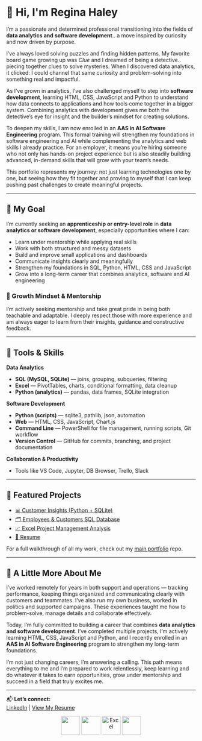 # 👋 Hi, I'm Regina Haley

I’m a passionate and determined professional transitioning into the fields of **data analytics and software development**.. a move inspired by curiosity and now driven by purpose.  

I’ve always loved solving puzzles and finding hidden patterns. My favorite board game growing up was *Clue* and I dreamed of being a detective.. piecing together clues to solve mysteries. When I discovered data analytics, it clicked: I could channel that same curiosity and problem-solving into something real and impactful.  

As I’ve grown in analytics, I’ve also challenged myself to step into **software development**, learning HTML, CSS, JavaScript and Python to understand how data connects to applications and how tools come together in a bigger system. Combining analytics with development gives me both the detective’s eye for insight and the builder’s mindset for creating solutions.  

To deepen my skills, I am now enrolled in an **AAS in AI Software Engineering** program. This formal training will strengthen my foundations in software engineering and AI while complementing the analytics and web skills I already practice. For an employer, it means you’re hiring someone who not only has hands-on project experience but is also steadily building advanced, in-demand skills that will grow with your team’s needs.  

This portfolio represents my journey: not just learning technologies one by one, but seeing how they fit together and proving to myself that I can keep pushing past challenges to create meaningful projects.  


---

## 🎯 My Goal

I’m currently seeking an **apprenticeship or entry-level role** in **data analytics or software development**, especially opportunities where I can:

- Learn under mentorship while applying real skills  
- Work with both structured and messy datasets  
- Build and improve small applications and dashboards  
- Communicate insights clearly and meaningfully  
- Strengthen my foundations in SQL, Python, HTML, CSS and JavaScript  
- Grow into a long-term career that combines analytics, software and AI engineering  


### 🌱 Growth Mindset & Mentorship
I’m actively seeking mentorship and take great pride in being both teachable and adaptable. I deeply respect those with more experience and am always eager to learn from their insights, guidance and constructive feedback.

---

## 🧰 Tools & Skills

**Data Analytics**
- **SQL (MySQL, SQLite)** — joins, grouping, subqueries, filtering
- **Excel** — PivotTables, charts, conditional formatting, data cleanup
- **Python (analytics)** — pandas, data frames, SQLite integration

**Software Development**
- **Python (scripts)** — sqlite3, pathlib, json, automation
- **Web** — HTML, CSS, JavaScript, Chart.js
- **Command Line** — PowerShell for file management, running scripts, Git workflow
- **Version Control** — GitHub for commits, branching, and project documentation

**Collaboration & Productivity**
- Tools like VS Code, Jupyter, DB Browser, Trello, Slack

---

## 📂 Featured Projects

- [📊 Customer Insights (Python + SQLite)](https://github.com/ReginaHaley/Jupyter-customer-data)  
- [🗂️ Employees & Customers SQL Database](https://github.com/ReginaHaley/SQLdatabase)  
- [📈 Excel Project Management Analysis](https://github.com/ReginaHaley/excel-project-management-analysis)  
- [💼 Resume](https://github.com/ReginaHaley/resume)

For a full walkthrough of all my work, check out my [main portfolio](https://github.com/ReginaHaley/data-portfolio) repo.

---

## 💬 A Little More About Me
I’ve worked remotely for years in both support and operations — tracking performance, keeping things organized and communicating clearly with customers and teammates. I’ve also run my own business, worked in politics and supported campaigns. These experiences taught me how to problem-solve, manage details and collaborate effectively.  

Today, I’m fully committed to building a career that combines **data analytics and software development**. I’ve completed multiple projects, I’m actively learning HTML, CSS, JavaScript and Python, and I recently enrolled in an **AAS in AI Software Engineering** program to strengthen my long-term foundations.  

I’m not just changing careers, I’m answering a calling. This path means everything to me and I’m prepared to work relentlessly, keep learning and do whatever it takes to earn opportunities, grow under mentorship and succeed in a field that truly excites me.  

---

📬 **Let’s connect:**  
[LinkedIn](https://linkedin.com/in/reginahaley) | [View My Resume](https://github.com/ReginaHaley/resume/blob/main/Regina_Haley_Data_Analyst_Resume.pdf)



<p align="center">
  <img src="https://cdn.jsdelivr.net/gh/devicons/devicon/icons/python/python-original.svg" width="50"/>
  <img src="https://cdn.jsdelivr.net/gh/devicons/devicon/icons/mysql/mysql-original.svg" width="50"/>
  <img src="https://img.icons8.com/color/48/microsoft-excel-2019.png" width="50" alt="Excel"/>
  <img src="https://cdn.jsdelivr.net/gh/devicons/devicon/icons/github/github-original.svg" width="50"/>
  
</p>


